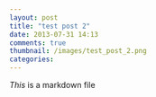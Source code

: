 ```yaml
---
layout: post
title: "test post 2"
date: 2013-07-31 14:13
comments: true
thumbnail: /images/test_post_2.png
categories:
---
```

_This_ is a markdown file
